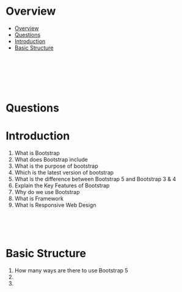 # Overview

- [Overview](#overview)
- [Questions](#questions)
- [Introduction](#introduction)
- [Basic Structure](#basic-structure)

&nbsp;

&nbsp;

&nbsp;

# Questions

# Introduction

1. What is Bootstrap
2. What does Bootstrap include
3. What is the purpose of bootstrap
4. Which is the latest version of bootstrap
5. What is the difference between Bootstrap 5 and Bootstrap 3 & 4
6. Explain the Key Features of Bootstrap
7. Why do we use Bootstrap
8. What is Framework
9. What is Responsive Web Design

&nbsp;

&nbsp;

# Basic Structure

1. How many ways are there to use Bootstrap 5
2.
3.

&nbsp;

&nbsp;

&nbsp;

&nbsp;

&nbsp;

&nbsp;

&nbsp;

&nbsp;

&nbsp;

&nbsp;

&nbsp;

&nbsp;

&nbsp;

&nbsp;

&nbsp;

&nbsp;
&nbsp;
&nbsp;
&nbsp;
&nbsp;
&nbsp;
&nbsp;
&nbsp;
